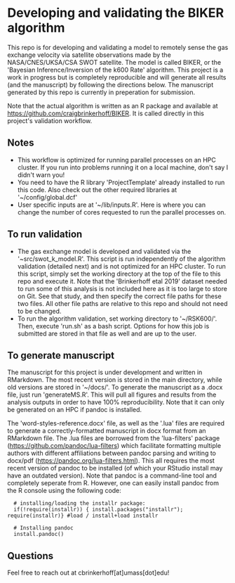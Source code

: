 # Developing and validating the BIKER algorithm

This repo is for developing and validating a model to remotely sense the gas exchange velocity via satellite observations made by the NASA/CNES/UKSA/CSA SWOT satellite. The model is called BIKER, or the 'Bayesian Inference/Inversion of the k600 Rate' algorithm. This project is a work in progress but is completely reproducible and will generate all results (and the manuscript) by following the directions below. The manuscript generated by this repo is currently in preperation for submission.

Note that the actual algorithm is written as an R package and available at https://github.com/craigbrinkerhoff/BIKER. It is called directly in this project's validation workflow.

## Notes
- This workflow is optimized for running parallel processes on an HPC cluster. If you run into problems running it on a local machine, don't say I didn't warn you! <br>
- You need to have the R library 'ProjectTemplate' already installed to run this code. Also check out the other required libraries at '~/config/global.dcf' <br>
- User specific inputs are at '~/lib/inputs.R'. Here is where you can change the number of cores requested to run the parallel processes on.

## To run validation
- The gas exchange model is developed and validated via the '~src/swot_k_model.R'. This script is run independently of the algorithm validation (detailed next) and is not optimized for an HPC cluster. To run this script, simply set the working directory at the top of the file to this repo and execute it. Note that the 'Brinkerhoff etal 2019' dataset needed to run some of this analysis is not included here as it is too large to store on Git. See that study, and then specify the correct file paths for these two files. All other file paths are relative to this repo and should not need to be changed. <br>
- To run the algorithm validation, set working directory to '~/RSK600/'. Then, execute 'run.sh' as a bash script. Options for how this job is submitted are stored in that file as well and are up to the user.

## To generate manuscript
The manuscript for this project is under development and written in RMarkdown. The most recent version is stored in the main directory, while old versions are stored in '~/docs/'. To generate the manuscript as a .docx file, just run 'generateMS.R'. This will pull all figures and results from the analysis outputs in order to have 100% reproducibility. Note that it can only be generated on an HPC if pandoc is installed.

The 'word-styles-reference.docx' file, as well as the '.lua' files are required to generate a correctly-formatted manuscript in docx format from an RMarkdown file. The .lua files are borrowed from the 'lua-filters' package (https://github.com/pandoc/lua-filters) which facilitate formatting multiple authors with different affiliations between pandoc parsing and writing to docx/pdf (https://pandoc.org/lua-filters.html). This all requires the most recent version of pandoc to be installed (of which your RStudio install may have an outdated version). Note that pandoc is a command-line tool and completely seperate from R. However, one can easily install pandoc from the R console using the following code:

```
  # installing/loading the installr package:
  if(!require(installr)) { install.packages("installr"); require(installr)} #load / install+load installr
  
  # Installing pandoc
  install.pandoc()
```

## Questions
Feel free to reach out at cbrinkerhoff[at]umass[dot]edu!